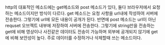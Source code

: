 http의 대표적인 메소드에는 get메소드와 post 메소드가 있다, 둘다 브라우저에서 요청하는 메소드이지만 방식이 다르다. 
get 메소드는 요청 사항을 url내에 작성하여 서버에 전송한다. 그렇기에 url에 모든 내용이 공개가 된다.
반면에 post 메소드는 url이 아닌 requset 오브젝트 내부에 저장하여 서버에 전송한다. 그렇기에  string만을 전송하는 get에 비해
영상이나 사진같은 데이터도 전송이 가능하며 외부에 공개되지 않기에 get에 비해 보안성이 높다. 주로 데이터를 수정하거나 삭제할때 쓰는 메소드이다.

